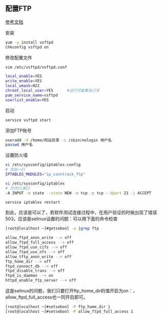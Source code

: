 配置FTP
---
[参考文档](http://www.centoscn.com/CentosServer/ftp/2015/0803/5953.html)


安装
```sh
yum -y install vsftpd
chkconfig vsftpd on
```

修改配置文件
```sh
vim /etc/vsftpd/vsftpd.conf

local_enable=YES
write_enable=YES
local_umask=022
chroot_local_user=YES      #这行可能需自己写
pam_service_name=vsftpd
userlist_enable=YES
```

启动
```sh
service vsftpd start
```

添加FTP账号
```sh
useradd -d /home/网站目录 -s /sbin/nologin 用户名
passwd 用户名
```

设置防火墙
```sh
vi /etc/sysconfig/iptables-config
# 添加一行
IPTABLES_MODULES="ip_conntrack_ftp"

vi /etc/sysconfig/iptables
# 允许21端口
-A INPUT -m state --state NEW -m tcp -p tcp --dport 21 -j ACCEPT

service iptables restart
```

到此，应该是可以了，若软件测试连接过程中，在用户验证的时候出现了错误503，应该是selinux设置的问题：可以用下面的命令检查
```sh
[root@localhost ~]#getsebool -a |grep ftp

allow_ftpd_anon_write --> off
allow_ftpd_full_access --> off
allow_ftpd_use_cifs --> off
allow_ftpd_use_nfs --> off
allow_tftp_anon_write --> off
ftp_home_dir --> off
ftpd_connect_db --> off
ftpd_disable_trans --> off
ftpd_is_daemon --> on
httpd_enable_ftp_server --> off
```

这是selinux的问题，我们只要打开ftp_home_dir的值开启为on：，allow_ftpd_full_access也一同开启即可。
```sh
[root@localhost ~]#setsebool -P ftp_home_dir 1
[root@localhost ~]#setsebool -P allow_ftpd_full_access 1
```
